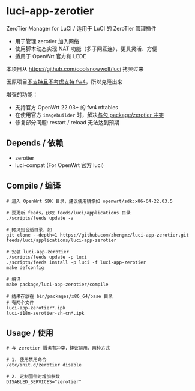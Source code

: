# luci-app-zerotier

ZeroTier Manager for LuCI / 适用于 LuCI 的 ZeroTier 管理插件

- 用于管理 zerotier 加入网络
- 使用脚本动态实现 NAT 功能（多子网互连），更具灵活、方便
- 适用于 OpenWrt 官方和 LEDE

本项目从 <https://github.com/coolsnowwolf/luci> 拷贝过来

因原项目[不支持且不考虑支持 fw4](https://github.com/coolsnowwolf/luci/pull/230)，所以克隆出来

增强的功能：

- 支持官方 OpenWrt 22.03+ 的 fw4 nftables
- 在使用官方 `imagebuilder` 时，解决[与包 package/zerotier 冲突](https://github.com/coolsnowwolf/luci/pull/172)
- 修复部分问题: restart / reload 无法达到预期

## Depends / 依赖

- zerotier
- luci-compat (For OpenWrt 官方 luci)

## Compile / 编译

```shell
# 进入 OpenWrt SDK 目录，建议使用镜像如 openwrt/sdk:x86-64-22.03.5

# 要更新 feeds，获取 feeds/luci/applications 目录
./scripts/feeds update -a

# 拷贝到合适目录，如
git clone --depth=1 https://github.com/zhengmz/luci-app-zerotier.git feeds/luci/applications/luci-app-zerotier

# 安装 luci-app-zerotier
./scripts/feeds update -p luci
./scripts/feeds install -p luci -f luci-app-zerotier
make defconfig

# 编译
make package/luci-app-zerotier/compile

# 结果存放在 bin/packages/x86_64/base 目录
# 有两个文件
luci-app-zerotier*.ipk
luci-i18n-zerotier-zh-cn*.ipk
```

## Usage / 使用

```shell
# 与 zerotier 服务有冲突，建议禁用，两种方式

# 1. 使用禁用命令
/etc/init.d/zerotier disable

# 2. 定制固件时增加参数
DISABLED_SERVICES="zerotier"
```

